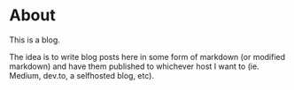 # About

This is a blog. 

The idea is to write blog posts here in some form of markdown (or modified markdown) and have them published to whichever host I want to (ie. Medium, dev.to, a selfhosted blog, etc). 

